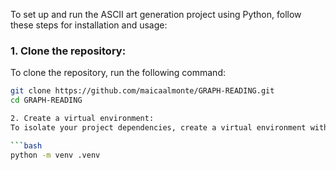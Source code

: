 To set up and run the ASCII art generation project using Python, follow these steps for installation and usage:

 ### 1. Clone the repository:
To clone the repository, run the following command:

```bash
git clone https://github.com/maicaalmonte/GRAPH-READING.git
cd GRAPH-READING

2. Create a virtual environment:
To isolate your project dependencies, create a virtual environment with the following command:

```bash
python -m venv .venv


